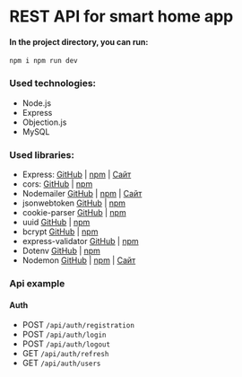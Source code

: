# REST API for smart home app

#### In the project directory, you can run:
`npm i npm run dev`

### Used technologies:

- Node.js
- Express
- Objection.js
- MySQL

### Used libraries:

- Express: [GitHub](https://github.com/expressjs/express) | [npm](https://www.npmjs.com/package/express) | [Сайт](https://expressjs.com/)
- cors: [GitHub](https://github.com/expressjs/cors) | [npm](https://www.npmjs.com/package/cors)
- Nodemailer [GitHub](https://github.com/nodemailer/nodemailer) | [npm](https://www.npmjs.com/package/nodemailer) | [Сайт](https://nodemailer.com/)
- jsonwebtoken [GitHub](https://github.com/auth0/node-jsonwebtoken) | [npm](https://www.npmjs.com/package/jsonwebtoken)
- cookie-parser [GitHub](https://github.com/expressjs/cookie-parser) | [npm](https://www.npmjs.com/package/cookie-parser)
- uuid [GitHub](https://github.com/uuidjs/uuid) | [npm](https://www.npmjs.com/package/uuid)
- bcrypt [GitHub](https://github.com/kelektiv/node.bcrypt.js) | [npm](https://www.npmjs.com/package/bcrypt)
- express-validator [GitHub](https://github.com/express-validator/express-validator) | [npm](https://www.npmjs.com/package/express-validator)
- Dotenv [GitHub](https://github.com/motdotla/dotenv) | [npm](https://www.npmjs.com/package/dotenv)
- Nodemon [GitHub](https://github.com/remy/nodemon) | [npm](https://www.npmjs.com/package/nodemon) | [Сайт](https://nodemon.io/)

### Api example

#### Auth

- POST `/api/auth/registration`
- POST `/api/auth/login`
- POST `/api/auth/logout`
- GET `/api/auth/refresh`
- GET `/api/auth/users`

